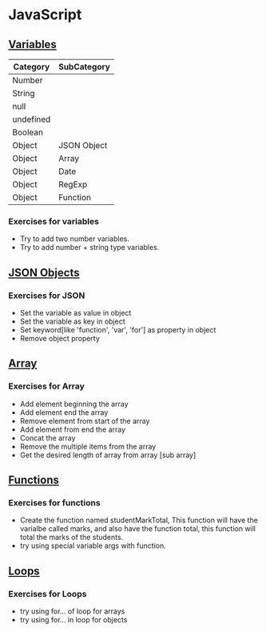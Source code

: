 # JavaScript

## [Variables](https://codesandbox.io/s/lucid-bartik-bn0bu)
|Category| SubCategory|
|------|------|
|Number|
|String|
|null|
|undefined|
|Boolean|
|Object|JSON Object|
|Object|Array|
|Object|Date|
|Object|RegExp|
|Object|Function|

### Exercises for variables
* Try to add two number variables.
* Try to add number + string type variables. 

## [JSON Objects](https://codesandbox.io/s/gallant-ishizaka-9ov7r)
### Exercises for JSON
* Set the variable as value in object
* Set the variable as key in object
* Set keyword[like 'function', 'var', 'for'] as property in object
* Remove object property

## [Array](https://codesandbox.io/s/gallant-ishizaka-9ov7r)
### Exercises for Array
* Add element beginning the array 
* Add element end the array
* Remove element from start of the array
* Add element from end the array
* Concat the array
* Remove the multiple items from the array
* Get the desired length of array from array [sub array]

## [Functions](https://codesandbox.io/s/hopeful-moore-blupc)
### Exercises for functions
* Create the function named studentMarkTotal, This function will have the varialbe called marks, and also have the function total, this function will total the marks of the students.
* try using special variable args with function.

## [Loops](https://codesandbox.io/s/vigilant-dust-x3wyj)
### Exercises for Loops
* try using for... of loop for arrays
* try using for... in loop for objects

